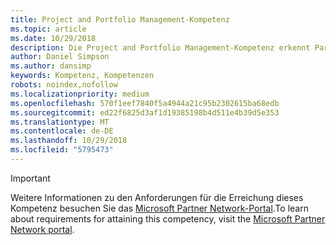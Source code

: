 ```yaml
---
title: Project and Portfolio Management-Kompetenz
ms.topic: article
ms.date: 10/29/2018
description: Die Project and Portfolio Management-Kompetenz erkennt Partner an, die ihre Fähigkeit demonstrieren, Kunden Enterprise Project Management (EPM)-Lösungen bereitzustellen.
author: Daniel Simpson
ms.author: dansimp
keywords: Kompetenz, Kompetenzen
robots: noindex,nofollow
ms.localizationpriority: medium
ms.openlocfilehash: 570f1eef7840f5a4944a21c95b2302615ba68edb
ms.sourcegitcommit: ed22f6825d3af1d19385198b4d511e4b39d5e353
ms.translationtype: MT
ms.contentlocale: de-DE
ms.lasthandoff: 10/29/2018
ms.locfileid: "5795473"
---
```

>[!IMPORTANT]
><span data-ttu-id="016a3-104">Weitere Informationen zu den Anforderungen für die Erreichung dieses Kompetenz besuchen Sie das [Microsoft Partner Network-Portal](https://partner.microsoft.com/membership/competencies).</span><span class="sxs-lookup"><span data-stu-id="016a3-104">To learn about requirements for attaining this competency, visit the [Microsoft Partner Network portal](https://partner.microsoft.com/membership/competencies).</span></span>

<!--

# Project and Portfolio Management 
The Project and Portfolio Management competency recognizes partners who demonstrate the ability to deliver enterprise project management solutions to customers.

## Project and Portfolio Partner option
The Project and Portfolio Partner Option is ideal for partners that deliver enterprise-wide project and portfolio management in both on-premises and cloud environments. Complete all the steps within the option to attain the Project and Portfolio Management competency.

###Silver
1. Your organization must have **2** individuals pass the exam requirements.

    - **2** individuals must each pass all the following exams:

        * [74-343](https://www.microsoft.com/en-us/learning/exam-74-343.aspx): Managing Projects with Microsoft Project
        * [70-348](https://www.microsoft.com/en-us/learning/exam-70-348.aspx): Managing Projects and Portfolios with Microsoft PPM

###Gold
1. Your organization must have **4** individuals pass the exam requirements.

    - **4** individuals must each pass all the following exams:

        * [74-343](https://www.microsoft.com/en-us/learning/exam-74-343.aspx): Managing Projects with Microsoft Project
        * [70-348](https://www.microsoft.com/en-us/learning/exam-70-348.aspx): Managing Projects and Portfolios with Microsoft PPM

    **AND** 

    - **2** of the same **4** individuals must each pass the following exam:

        *  [70-339](https://www.microsoft.com/en-us/learning/exam-70-339.aspx): Managing Microsoft SharePoint Server 2016
-->
